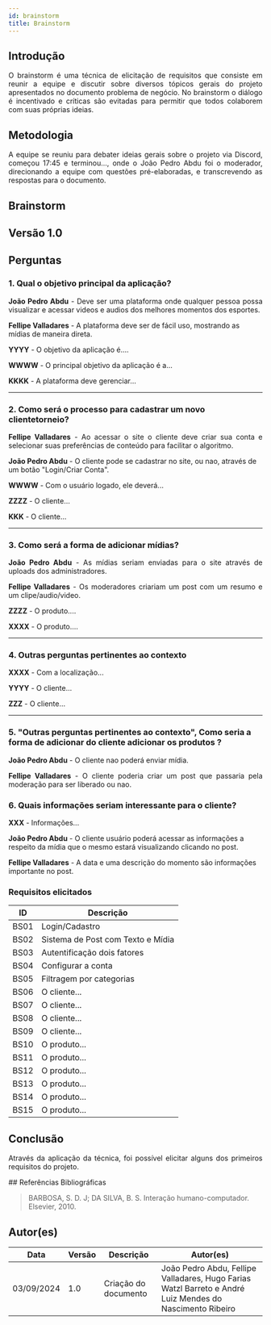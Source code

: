 ```yaml
---
id: brainstorm
title: Brainstorm
---
```

 
## Introdução
<p align = "justify">
O brainstorm é uma técnica de elicitação de requisitos que consiste em reunir a equipe e discutir sobre diversos tópicos gerais do projeto apresentados no documento problema de negócio. No brainstorm o diálogo é incentivado e críticas são evitadas para permitir que todos colaborem com suas próprias ideias.
</p>
 
## Metodologia
<p align = "justify">
A equipe se reuniu para debater ideias gerais sobre o projeto via Discord, começou 17:45 e terminou..., onde o João Pedro Abdu foi o moderador, direcionando a equipe com questões pré-elaboradas, e transcrevendo as respostas para o documento.
</p>
 
## Brainstorm
 
## Versão 1.0
 
## Perguntas
 
### 1. Qual o objetivo principal da aplicação?
 
<p align = "justify">
<b>João Pedro Abdu</b> - Deve ser uma plataforma onde qualquer pessoa possa visualizar e acessar videos e audios dos melhores momentos dos esportes.
</p>
 
<b>Fellipe Valladares</b> - A plataforma deve ser de fácil uso, mostrando as mídias de maneira direta.
 
<b>YYYY</b> - O objetivo da aplicação é....
 
<b>WWWW</b> - O principal objetivo da aplicação é a...
 
<b>KKKK</b> - A plataforma deve gerenciar...
</p>
 
---
 
### 2. Como será o processo para cadastrar um novo clientetorneio?
 
<p align = "justify">
<b>Fellipe Valladares</b> - Ao acessar o site o cliente deve criar sua conta e selecionar suas preferências de conteúdo para facilitar o algoritmo.
 
<b>João Pedro Abdu</b> - O cliente pode se cadastrar no site, ou nao, através de um botão "Login/Criar Conta". 
 
<b>WWWW</b> - Com o usuário logado, ele deverá...

<b>ZZZZ</b> - O cliente...
 
<b>KKK</b> - O cliente...
 
---
 
### 3. Como será a forma de adicionar mídias?
 
<p align = "justify">
<b>João Pedro Abdu</b> - As mídias seriam enviadas para o site através de uploads dos administradores.
</p>
 
<p align = "justify">
<b>Fellipe Valladares</b> - Os moderadores criariam um post com um resumo e um clipe/audio/video.
</p>
 
<b>ZZZZ</b> - O produto....
 
<b>XXXX</b> - O produto....

 
---
 
### 4. Outras perguntas pertinentes ao contexto

<p align = "justify">
<b>XXXX</b> - Com a localização...
 
<b>YYYY</b> - O cliente...
 
<b>ZZZ</b> - O cliente...
 
---
 
### 5. "Outras perguntas pertinentes ao contexto", Como seria a forma de adicionar do cliente adicionar os produtos ?
<p align = "justify">
<b>João Pedro Abdu</b> - O cliente nao poderá enviar mídia.
</p>
<p align = "justify">
<b>Fellipe Valladares</b> - O cliente poderia criar um post que passaria pela moderação para ser liberado ou nao.
</p>
 
### 6. Quais informações seriam interessante para o cliente?
<p align = "justify">
   <b>XXX</b> - Informações...
   
   <b>João Pedro Abdu</b> - O cliente usuário poderá acessar as informações a respeito da mídia que o mesmo estará visualizando clicando no post.

   <b>Fellipe Valladares</b> - A data e uma descrição do momento são informações importante no post.
   
</p>
 
### Requisitos elicitados
 
|ID|Descrição|
|----|-------------|
|BS01| Login/Cadastro|
|BS02| Sistema de Post com Texto e Mídia|
|BS03| Autentificação dois fatores|
|BS04| Configurar a conta|
|BS05| Filtragem por categorias|
|BS06| O cliente...|
|BS07| O cliente...|
|BS08| O cliente...|
|BS09| O cliente...|
|BS10| O produto...|
|BS11| O produto...|
|BS12| O produto...|
|BS13| O produto...|
|BS14| O produto...|
|BS15| O produto...|
 
## Conclusão
<p align = "justify">
Através da aplicação da técnica, foi possível elicitar alguns dos primeiros requisitos do projeto.
</p>
## Referências Bibliográficas
 
> BARBOSA, S. D. J; DA SILVA, B. S. Interação humano-computador. Elsevier, 2010.
 
 
## Autor(es)
| Data | Versão | Descrição | Autor(es) |
| -- | -- | -- | -- |
| 03/09/2024 | 1.0 | Criação do documento | João Pedro Abdu, Fellipe Valladares, Hugo Farias Watzl Barreto e André Luiz Mendes do Nascimento Ribeiro |
